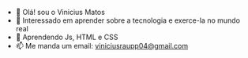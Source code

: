- 👋 Olá! sou o Vinicius Matos
- 👀 Interessado em aprender sobre a tecnologia e exerce-la no mundo real
- 🌱 Aprendendo Js, HTML e CSS
- 📫 Me manda um email: viniciusraupp04@gmail.com

<!---
ViniciusMatox/ViniciusMatox is a ✨ special ✨ repository because its `README.md` (this file) appears on your GitHub profile.
You can click the Preview link to take a look at your changes.
--->
